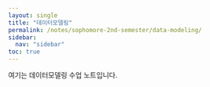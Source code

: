 ```yaml
---
layout: single
title: "데이터모델링"
permalink: /notes/sophomore-2nd-semester/data-modeling/
sidebar:
  nav: "sidebar"
toc: true
---
```

여기는 데이터모델링 수업 노트입니다.
